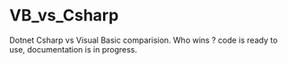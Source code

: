 # VB_vs_Csharp
Dotnet Csharp vs Visual Basic comparision. Who wins ?
code is ready to use, documentation is in progress.
